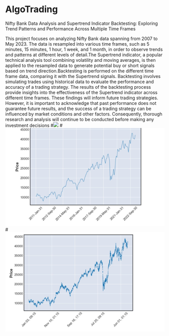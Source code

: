# AlgoTrading
Nifty Bank Data Analysis and Supertrend Indicator Backtesting: Exploring Trend Patterns and Performance Across Multiple Time Frames


This project focuses on analyzing Nifty Bank data spanning from 2007 to May 2023. The data is resampled into various
time frames, such as 5 minutes, 15 minutes, 1 hour, 1 week, and 1 month, in order to observe trends and patterns at different 
levels of detail.The Supertrend indicator, a popular technical analysis tool combining volatility and moving averages, is then
applied to the resampled data to generate potential buy or short signals based on trend direction.Backtesting is performed on the
different time frame data, comparing it with the Supertrend signals. Backtesting involves simulating trades using historical data 
to evaluate the performance and accuracy of a trading strategy. The results of the backtesting process provide insights 
into the effectiveness of the Supertrend indicator across different time frames. These findings will inform future trading strategies.
However, it is important to acknowledge that past performance does not guarantee future results, and the success of a trading strategy 
can be influenced by market conditions and other factors. Consequently, thorough research and analysis will continue to be conducted before 
making any investment decisions
#![](image/Screenshot2023-07-14212522.jpg)
#![](image/2.jpg)
#![](image/3.jpg)
